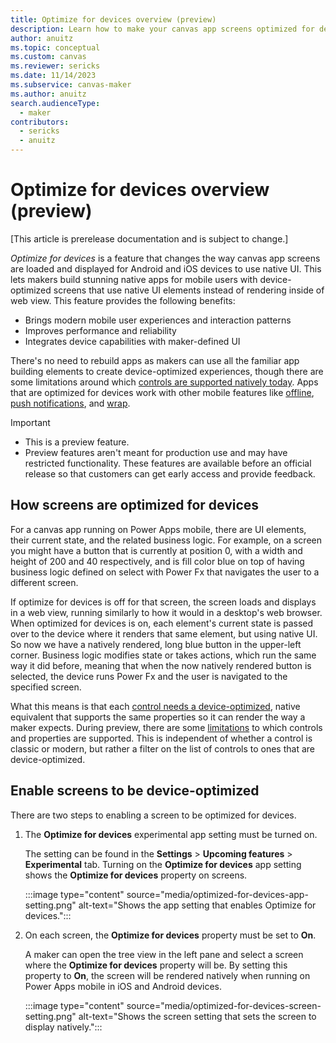 ```yaml
---
title: Optimize for devices overview (preview)
description: Learn how to make your canvas app screens optimized for devices. 
author: anuitz
ms.topic: conceptual
ms.custom: canvas
ms.reviewer: sericks
ms.date: 11/14/2023
ms.subservice: canvas-maker
ms.author: anuitz
search.audienceType: 
  - maker
contributors:
  - sericks
  - anuitz
---
```


# Optimize for devices overview (preview)

[This article is prerelease documentation and is subject to change.]

_Optimize for devices_ is a feature that changes the way canvas app screens are loaded and displayed for Android and iOS devices to use native UI. This lets makers build stunning native apps for mobile users with device-optimized screens that use native UI elements instead of rendering inside of web view. This feature provides the following benefits:

- Brings modern mobile user experiences and interaction patterns
- Improves performance and reliability
- Integrates device capabilities with maker-defined UI

There's no need to rebuild apps as makers can use all the familiar app building elements to create device-optimized experiences, though there are some limitations around which [controls are supported natively today](./optimize-for-devices-controls.md). Apps that are optimized for devices work with other mobile features like [offline](./canvas-mobile-offline-overview.md), [push notifications](./power-apps-mobile-notification.md), and [wrap](../maker/common/wrap/overview.md).

> [!Important]
> - This is a preview feature.
> - Preview features aren't meant for production use and may have restricted functionality. These features are available before an official release so that customers can get early access and provide feedback.

## How screens are optimized for devices

For a canvas app running on Power Apps mobile, there are UI elements, their current state, and the related business logic. For example, on a screen you might have a button that is currently at position 0, with a width and height of 200 and 40 respectively, and is fill color blue on top of having business logic defined on select with Power Fx that navigates the user to a different screen.

If optimize for devices is off for that screen, the screen loads and displays in a web view, running similarly to how it would in a desktop's web browser. When optimized for devices is on, each element's current state is passed over to the device where it renders that same element, but using native UI. So now we have a natively rendered, long blue button in the upper-left corner. Business logic modifies state or takes actions, which run the same way it did before, meaning that when the now natively rendered button is selected, the device runs Power Fx and the user is navigated to the specified screen.

What this means is that each [control needs a device-optimized](./optimize-for-devices-controls.md), native equivalent that supports the same properties so it can render the way a maker expects. During preview, there are some [limitations](optimize-for-devices-controls.md#known-limitations) to which controls and properties are supported. This is independent of whether a control is classic or modern, but rather a filter on the list of controls to ones that are device-optimized. 

## Enable screens to be device-optimized

There are two steps to enabling a screen to be optimized for devices.

1. The **Optimize for devices** experimental app setting must be turned on.

    The setting can be found in the **Settings** > **Upcoming features** > **Experimental** tab. Turning on the **Optimize for devices** app setting shows the **Optimize for devices** property on screens.

    :::image type="content" source="media/optimized-for-devices-app-setting.png" alt-text="Shows the app setting that enables Optimize for devices.":::

2. On each screen, the **Optimize for devices** property must be set to **On**.

    A maker can open the tree view in the left pane and select a screen where the **Optimize for devices** property will be. By setting this property to **On**, the screen will be rendered natively when running on Power Apps mobile in iOS and Android devices. 

    :::image type="content" source="media/optimized-for-devices-screen-setting.png" alt-text="Shows the screen setting that sets the screen to display natively.":::

